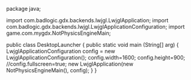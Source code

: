 package java;

import com.badlogic.gdx.backends.lwjgl.LwjglApplication;
import com.badlogic.gdx.backends.lwjgl.LwjglApplicationConfiguration;
import game.com.mygdx.NotPhysicsEngineMain;


public class DesktopLauncher {
	public static void main (String[] arg) {
		LwjglApplicationConfiguration config = new LwjglApplicationConfiguration();
		config.width=1600;
		config.height=900;
		//config.fullscreen=true;
		new LwjglApplication(new NotPhysicsEngineMain(), config);
	}
}
